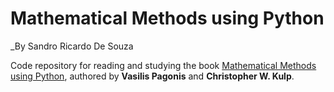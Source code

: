 # Mathematical Methods using Python

_By Sandro Ricardo De Souza

Code repository for reading and studying the book [Mathematical Methods using
Python](https://www.amazon.com/Mathematical-Methods-Python-Vasilis-Pagonis/dp/1032278366),
authored by **Vasilis Pagonis** and **Christopher W. Kulp**.




